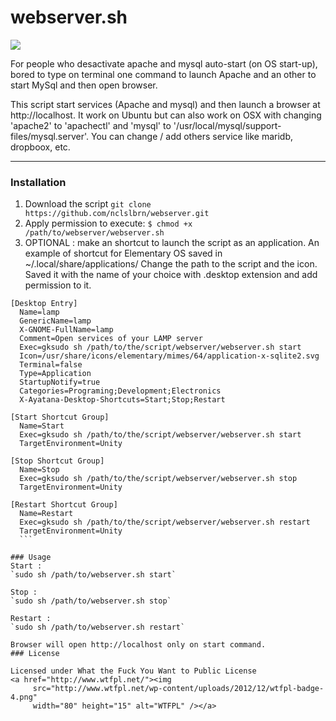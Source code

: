 # webserver.sh

<img src="http://nclslbrn.org/github-media/webserver.sh-demo.gif">
<p>
For people who desactivate apache and mysql auto-start (on OS start-up), bored to type on terminal one command to launch Apache and an other to start MySql and then open browser.
</p>
<p>
This script start services (Apache and mysql) and then launch a browser at http://localhost. It work on Ubuntu but can also work on OSX with changing 'apache2' to 'apachectl' and 'mysql' to '/usr/local/mysql/support-files/mysql.server'. You can change / add others service like maridb, dropboox, etc.
</p>

-------

### Installation

1. Download the script `git clone https://github.com/nclslbrn/webserver.git`
2. Apply permission to execute:
  `$ chmod +x /path/to/webserver/webserver.sh`
3. OPTIONAL : make an shortcut to launch the script as an application.
   An example of shortcut for Elementary OS saved in ~/.local/share/applications/
   Change the path to the script and the icon. Saved it with the name of your choice with .desktop extension and add permission to it.

  ```
  [Desktop Entry]
    Name=lamp
    GenericName=lamp
    X-GNOME-FullName=lamp
    Comment=Open services of your LAMP server
    Exec=gksudo sh /path/to/the/script/webserver/webserver.sh start
    Icon=/usr/share/icons/elementary/mimes/64/application-x-sqlite2.svg
    Terminal=false
    Type=Application
    StartupNotify=true
    Categories=Programing;Development;Electronics
    X-Ayatana-Desktop-Shortcuts=Start;Stop;Restart

  [Start Shortcut Group]
    Name=Start
    Exec=gksudo sh /path/to/the/script/webserver/webserver.sh start
    TargetEnvironment=Unity

  [Stop Shortcut Group]
    Name=Stop
    Exec=gksudo sh /path/to/the/script/webserver/webserver.sh stop
    TargetEnvironment=Unity

  [Restart Shortcut Group]
    Name=Restart
    Exec=gksudo sh /path/to/the/script/webserver/webserver.sh restart
    TargetEnvironment=Unity
    ```

### Usage
Start :
`sudo sh /path/to/webserver.sh start`

Stop :
`sudo sh /path/to/webserver.sh stop`

Restart :
`sudo sh /path/to/webserver.sh restart`

Browser will open http://localhost only on start command.
### License

Licensed under What the Fuck You Want to Public License
<a href="http://www.wtfpl.net/"><img
       src="http://www.wtfpl.net/wp-content/uploads/2012/12/wtfpl-badge-4.png"
       width="80" height="15" alt="WTFPL" /></a>
